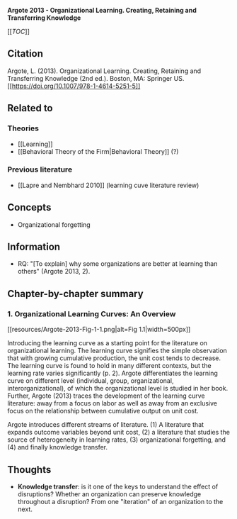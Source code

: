 **Argote 2013 - Organizational Learning. Creating, Retaining and Transferring Knowledge**

[[_TOC_]]

## Citation
Argote, L. (2013). Organizational Learning. Creating, Retaining and Transferring Knowledge (2nd ed.). Boston, MA: Springer US. [[https://doi.org/10.1007/978-1-4614-5251-5]]

## Related to

### Theories
* [[Learning]] 
* [[Behavioral Theory of the Firm|Behavioral Theory]] (?)

### Previous literature
* [[Lapre and Nembhard 2010]] (learning cuve literature review)

## Concepts
* Organizational forgetting

## Information
* RQ: "[To explain] why some organizations are better at learning than others" (Argote 2013, 2).

## Chapter-by-chapter summary

### 1. Organizational Learning Curves: An Overview

[[resources/Argote-2013-Fig-1-1.png|alt=Fig 1.1|width=500px]]

Introducing the learning curve as a starting point for the literature on organizational learning. The learning curve signifies the simple observation that with growing cumulative production, the unit cost tends to decrease. The learning curve is found to hold in many different contexts, but the learning rate varies significantly (p. 2). Argote differentiates the learning curve on different level (individual, group, organizational, interorganizational), of which the organizational level is studied in her book. Further, Argote (2013) traces the development of the learning curve literature: away from a focus on labor as well as away from an exclusive focus on the relationship between cumulative output on unit cost.

Argote introduces different streams of literature. (1) A literature that expands outcome variables beyond unit cost, (2) a literature that studies the source of heterogeneity in learning rates, (3) organizational forgetting, and (4) and finally knowledge transfer.

## Thoughts
* **Knowledge transfer**: is it one of the keys to understand the effect of disruptions? Whether an organization can preserve knowledge throughout a disruption? From one "iteration" of an organization to the next.
